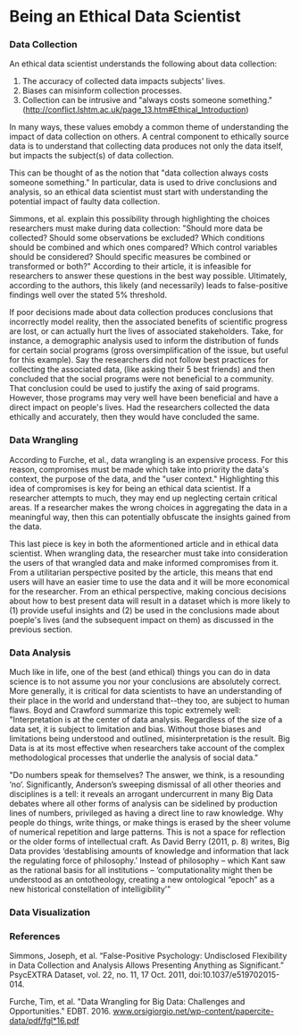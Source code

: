 # Being an Ethical Data Scientist

### Data Collection

An ethical data scientist understands the following about data collection:

1. The accuracy of collected data impacts subjects' lives.
2. Biases can misinform collection processes. 
3. Collection can be intrusive and "always costs someone something." (http://conflict.lshtm.ac.uk/page_13.htm#Ethical_Introduction)

In many ways, these values emobdy a common theme of understanding the impact of data collection on others.  A central component to ethically source data is to understand that collecting data produces not only the data itself, but impacts the subject(s) of data collection.  

This can be thought of as the notion that "data collection always costs someone something." In particular, data is used to drive conclusions and analysis, so an ethical data scientist must start with understanding the potential impact of faulty data collection.  

Simmons, et al. explain this possibility through highlighting the choices researchers must make during data collection: "Should more data be collected? Should some observations be excluded? Which conditions should be combined and which ones compared?
Which control variables should be considered? Should specific measures be combined or transformed or both?"  According to their article, it is infeasible for researchers to answer these questions in the best way possible. Ultimately, according to the authors, this likely (and necessarily) leads to false-positive findings well over the stated 5% threshold.  

If poor decisions made about data collection produces conclusions that incorrectly model reality, then the associated benefits of scientific progress are lost, or can actually hurt the lives of associated stakeholders.  Take, for instance, a demographic analysis used to inform the distribution of funds for certain social programs (gross oversimplification of the issue, but useful for this example).  Say the researchers did not follow best practices for collecting the associated data,  (like asking their 5 best friends) and then concluded that the social programs were not beneficial to a community. That conclusion could be used to justify the axing of said programs.  However, those programs may very well have been beneficial and have a direct impact on people's lives.  Had the researchers collected the data ethically and accurately, then they would have concluded the same.

### Data Wrangling

According to Furche, et al., data wrangling is an expensive process.  For this reason, compromises must be made which take into priority the data's context, the purpose of the data, and the "user context."  Highlighting this idea of compromises is key for being an ethical data scientist.  If a researcher attempts to much, they may end up neglecting certain critical areas.  If a researcher makes the wrong choices in aggregating the data in a meaningful way, then this can potentially obfuscate the insights gained from the data.  

This last piece is key in both the aformentioned article and in ethical data scientist.  When wrangling data, the researcher must take into consideration the users of that wrangled data and make informed compromises from it.  From a utilitarian perspective posited by the article, this means that end users will have an easier time to use the data and it will be more economical for the researcher.  From an ethical perspective, making concious decisions about how to best present data will result in a dataset which is more likely to (1) provide useful insights and (2) be used in the conclusions made about poeple's lives (and the subsequent impact on them) as discussed in the previous section.  


### Data Analysis

Much like in life, one of the best (and ethical) things you can do in data science is to not assume you nor your conclusions are absolutely correct.  More generally, it is critical for data scientists to have an understanding of their place in the world and understand that--they too, are subject to human flaws.  Boyd and Crawford summarize this topic extremely well: 
"Interpretation is at the center of data analysis. Regardless of the size of a data set, it is subject to limitation and bias. Without those biases and limitations being understood and outlined, misinterpretation is the result. Big Data is at its most effective when researchers take account of the complex methodological processes that underlie the analysis of social data."


"Do numbers speak for themselves? The answer, we think, is a resounding ‘no’. Significantly, Anderson’s sweeping dismissal of all other theories and disciplines is a tell: it reveals an arrogant undercurrent in many Big Data debates where all other forms of analysis can be sidelined by production lines of numbers, privileged as having a direct line to raw knowledge. Why people do things, write things, or make things is erased by the sheer volume of numerical repetition and large patterns. This is not a space for reflection or the older forms of intellectual craft. As David Berry (2011, p. 8) writes, Big Data provides ‘destablising amounts of knowledge and information that lack the regulating force of philosophy.’ Instead of philosophy – which Kant saw as the rational basis for all institutions – ‘computationality might then be understood as an ontotheology, creating a new ontological “epoch” as a new historical constellation of intelligibility’"


### Data Visualization

### References

Simmons, Joseph, et al. “False-Positive Psychology: Undisclosed Flexibility in Data Collection and Analysis Allows Presenting Anything as Significant.” PsycEXTRA Dataset, vol. 22, no. 11, 17 Oct. 2011, doi:10.1037/e519702015-014.

Furche, Tim, et al. "Data Wrangling for Big Data: Challenges and Opportunities." EDBT. 2016. www.orsigiorgio.net/wp-content/papercite-data/pdf/fgl*16.pdf
